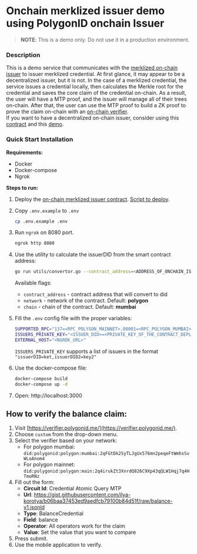 # Onchain merklized issuer demo using PolygonID onchain Issuer

> **NOTE**: This is a demo only. Do not use it in a production environment.

### Description

This is a demo service that communicates with the [merklized on-chain issuer](https://github.com/0xPolygonID/contracts/blob/674043ddd96c1944db15079c6a00e543731724bc/contracts/examples/IdentityExample.sol) to issuer merklized credential. At first glance, it may appear to be a decentralized issuer, but it is not. In the case of a merklized credential, the service issues a credential locally, then calculates the Merkle root for the credential and saves the core claim of the credential on-chain. As a result, the user will have a MTP proof, and the issuer will manage all of their trees on-chain. After that, the user can use the MTP proof to build a ZK proof to prove the claim on-chain with an [on-chain verifier](https://devs.polygonid.com/docs/verifier/on-chain-verification/overview/).</br>
If you want to have a decentralized on-chain issuer, consider using this [contract](https://github.com/0xPolygonID/contracts/blob/main/scripts/deployBalanceCredentialIssuer.ts) and this [demo](https://github.com/0xPolygonID/onchain-nonmerklized-issuer-demo).

### Quick Start Installation

**Requirements:**

- Docker
- Docker-compose
- Ngrok

**Steps to run:**

1. Deploy the [on-chain merklized issuer contract](https://github.com/0xPolygonID/contracts/blob/main/contracts/examples/IdentityExample.sol). [Script to deploy](https://github.com/0xPolygonID/contracts/blob/main/scripts/deployIdentityExample.ts).

2. Copy `.env.example` to `.env`

   ```sh
   cp .env.example .env
   ```

3. Run `ngrok` on 8080 port.

   ```sh
   ngrok http 8080
   ```

4. Use the utility to calculate the issuerDID from the smart contract address:

   ```bash
   go run utils/convertor.go --contract_address=<ADDRESS_OF_ONCHAIN_ISSUER_CONTRACT>
   ```

   Available flags:

   - `contract_address` - contract address that will convert to did
   - `network` - network of the contract. Default: **polygon**
   - `chain` - chain of the contract. Default: **mumbai**

5. Fill the `.env` config file with the proper variables:

   ```bash
   SUPPORTED_RPC="137=<RPC_POLYGON_MAINNET>,80001=<RPC_POLYGON_MUMBAI>"
   ISSUERS_PRIVATE_KEY="<ISSUER_DID>=<PRIVATE_KEY_OF_THE_CONTRACT_DEPLOYER>"
   EXTERNAL_HOST="<NGROK_URL>"
   ```

   `ISSUERS_PRIVATE_KEY` supports a list of issuers in the format `"issuerDID=ket,issuerDID2=key2"`

6. Use the docker-compose file:

   ```bash
   docker-compose build
   docker-compose up -d
   ```

7. Open: http://localhost:3000

## How to verify the balance claim:

1. Visit [https://verifier.polygonid.me/](https://verifier.polygonid.me/).
2. Choose `custom` from the drop-down menu.
3. Select the verifier based on your network:
   - For polygon mumbai: `did:polygonid:polygon:mumbai:2qFGtDk2SyTLJgUx576mn2peqeFtWmhsSvWLoAnom4`
   - For polygon mainnet: `did:polygonid:polygon:main:2q4irukZt3XnrdQ826C9Xp43qQLW1Hqj7q4HTmoRNz`
4. Fill out the form:
   - **Circuit Id**: Credential Atomic Query MTP
   - **Url**: https://gist.githubusercontent.com/ilya-korotya/b06baa37453ed9aedfcb79100b84d51f/raw/balance-v1.jsonld
   - **Type**: BalanceCredential
   - **Field**: balance
   - **Operator**: All operators work for the claim
   - **Value**: Set the value that you want to compare
5. Press submit.
6. Use the mobile application to verify.
